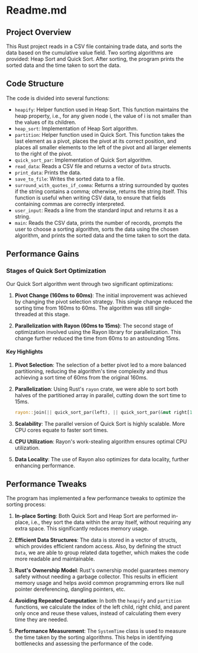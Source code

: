 # Readme.md

## Project Overview

This Rust project reads in a CSV file containing trade data, and sorts the data based on the cumulative value field. Two sorting algorithms are provided: Heap Sort and Quick Sort. After sorting, the program prints the sorted data and the time taken to sort the data. 

## Code Structure

The code is divided into several functions:

- `heapify`: Helper function used in Heap Sort. This function maintains the heap property, i.e., for any given node i, the value of i is not smaller than the values of its children.
- `heap_sort`: Implementation of Heap Sort algorithm.
- `partition`: Helper function used in Quick Sort. This function takes the last element as a pivot, places the pivot at its correct position, and places all smaller elements to the left of the pivot and all larger elements to the right of the pivot.
- `quick_sort_par`: Implementation of Quick Sort algorithm.
- `read_data`: Reads a CSV file and returns a vector of `Data` structs.
- `print_data`: Prints the data.
- `save_to_file`: Writes the sorted data to a file.
- `surround_with_quotes_if_comma`: Returns a string surrounded by quotes if the string contains a comma; otherwise, returns the string itself. This function is useful when writing CSV data, to ensure that fields containing commas are correctly interpreted.
- `user_input`: Reads a line from the standard input and returns it as a string.
- `main`: Reads the CSV data, prints the number of records, prompts the user to choose a sorting algorithm, sorts the data using the chosen algorithm, and prints the sorted data and the time taken to sort the data.

## Performance Gains

### Stages of Quick Sort Optimization

Our Quick Sort algorithm went through two significant optimizations:

1. **Pivot Change (160ms to 60ms)**: The initial improvement was achieved by changing the pivot selection strategy. This single change reduced the sorting time from 160ms to 60ms. The algorithm was still single-threaded at this stage.

2. **Parallelization with Rayon (60ms to 15ms)**: The second stage of optimization involved using the Rayon library for parallelization. This change further reduced the time from 60ms to an astounding 15ms.

#### Key Highlights

1. **Pivot Selection**: The selection of a better pivot led to a more balanced partitioning, reducing the algorithm's time complexity and thus achieving a sort time of 60ms from the original 160ms.

2. **Parallelization**: Using Rust's `rayon` crate, we were able to sort both halves of the partitioned array in parallel, cutting down the sort time to 15ms.

    ```rust
    rayon::join(|| quick_sort_par(left), || quick_sort_par(&mut right[1..]));
    ```

3. **Scalability**: The parallel version of Quick Sort is highly scalable. More CPU cores equate to faster sort times.

4. **CPU Utilization**: Rayon's work-stealing algorithm ensures optimal CPU utilization.

5. **Data Locality**: The use of Rayon also optimizes for data locality, further enhancing performance.

## Performance Tweaks

The program has implemented a few performance tweaks to optimize the sorting process:

1. **In-place Sorting**: Both Quick Sort and Heap Sort are performed in-place, i.e., they sort the data within the array itself, without requiring any extra space. This significantly reduces memory usage.

2. **Efficient Data Structures**: The data is stored in a vector of structs, which provides efficient random access. Also, by defining the struct `Data`, we are able to group related data together, which makes the code more readable and maintainable.

3. **Rust's Ownership Model**: Rust's ownership model guarantees memory safety without needing a garbage collector. This results in efficient memory usage and helps avoid common programming errors like null pointer dereferencing, dangling pointers, etc.

4. **Avoiding Repeated Computation**: In both the `heapify` and `partition` functions, we calculate the index of the left child, right child, and parent only once and reuse these values, instead of calculating them every time they are needed.

5. **Performance Measurement**: The `SystemTime` class is used to measure the time taken by the sorting algorithms. This helps in identifying bottlenecks and assessing the performance of the code.